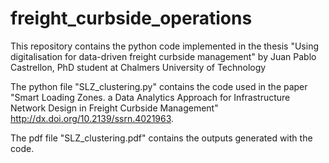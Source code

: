 # freight_curbside_operations
This repository contains the python code implemented in the thesis "Using digitalisation for data-driven freight curbside management" by Juan Pablo Castrellon, PhD student at Chalmers University of Technology

The python file "SLZ_clustering.py" contains the code used in the paper "Smart Loading Zones. a Data Analytics Approach for Infrastructure Network Design in Freight Curbside Management" http://dx.doi.org/10.2139/ssrn.4021963. 

The pdf file "SLZ_clustering.pdf" contains the outputs generated with the code.
